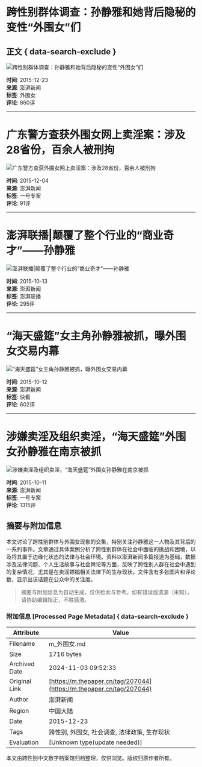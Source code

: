 # 跨性别群体调查：孙静雅和她背后隐秘的变性“外围女”们

## 正文 { data-search-exclude }


![跨性别群体调查：孙静雅和她背后隐秘的变性“外围女”们](https://image.thepaper.cn/image/4/710/932.jpg?x-oss-process=image/resize,w_332)

**时间**: 2015-12-23  
**来源**: 澎湃新闻  
**标签**: 外围女  
**评论**: 860评  

---

# 广东警方查获外围女网上卖淫案：涉及28省份，百余人被刑拘

![广东警方查获外围女网上卖淫案：涉及28省份，百余人被刑拘](https://image.thepaper.cn/image/4/678/962.jpeg?x-oss-process=image/resize,w_332)

**时间**: 2015-12-04  
**来源**: 澎湃新闻  
**标签**: 一号专案  
**评论**: 91评  

---

# 澎湃联播|颠覆了整个行业的“商业奇才”——孙静雅

![澎湃联播|颠覆了整个行业的“商业奇才”——孙静雅](https://image.thepaper.cn/image/4/591/588.jpg?x-oss-process=image/resize,w_332)

**时间**: 2015-10-13  
**来源**: 澎湃新闻  
**标签**: 澎湃联播  
**评论**: 295评  

---

# “海天盛筵”女主角孙静雅被抓，曝外围女交易内幕

![“海天盛筵”女主角孙静雅被抓，曝外围女交易内幕](https://image.thepaper.cn/image/4/588/554.jpg?x-oss-process=image/resize,w_332)

**时间**: 2015-10-12  
**来源**: 澎湃新闻  
**标签**: 快看  
**评论**: 602评  

---

# 涉嫌卖淫及组织卖淫，“海天盛筵”外围女孙静雅在南京被抓

![涉嫌卖淫及组织卖淫，“海天盛筵”外围女孙静雅在南京被抓](https://image.thepaper.cn/image/4/587/900.jpg?x-oss-process=image/resize,w_332)

**时间**: 2015-10-11  
**来源**: 澎湃新闻  
**标签**: 一号专案  
**评论**: 1315评  

## 摘要与附加信息

<!-- tcd_abstract -->
本文讨论了跨性别群体与外围女现象的交集，特别关注孙静雅这一人物及其背后的一系列事件。文章通过具体案例分析了跨性别群体在社会中面临的挑战和困境，以及将其置于边缘化状态的法律与社会环境。资料以澎湃新闻多篇报道为基础，数据涉及法律问题、个人生活故事与社会舆论等方面，反映了跨性别人群在社会中遇到的复杂情况，尤其是在卖淫嫖娼相关法律下的生存现状。文件含有多张图片和评论数，显示出该话题在公众中的关注度。
<!-- tcd_abstract_end -->

> 摘要与附加信息为自动生成，仅供检索与参考。如有错误或遗漏（未知），请协助编辑指正，不胜感激。

### 附加信息 [Processed Page Metadata] { data-search-exclude }

| Attribute       | Value                                  |
|-----------------|----------------------------------------|
| Filename        | m_外围女.md                             |
| Size            | 1716 bytes                           |
| Archived Date   | 2024-11-03 09:52:33                             |
| Original Link   | [https://m.thepaper.cn/tag/207044](https://m.thepaper.cn/tag/207044)                       |
| Author          | 澎湃新闻                               |
| Region          | 中国大陆                               |
| Date            | 2015-12-23                                 |
| Tags            | 跨性别, 外围女, 社会调查, 法律政策, 生存现状                                 |
| Evaluation            | [Unknown type(update needed)]                                 |
<!-- tcd_table_end -->

本文由跨性别中文数字档案馆归档整理，仅供浏览。版权归原作者所有。
